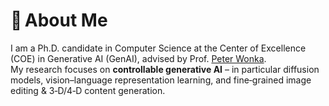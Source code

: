 # 👋 About Me 

I am a Ph.D. candidate in Computer Science at the Center of Excellence (COE) in Generative AI (GenAI), advised by Prof. [Peter Wonka](https://peterwonka.net/).  
My research focuses on **controllable generative AI** – in particular diffusion models, vision–language representation learning, and fine‑grained image editing & 3‑D/4‑D content generation. 

